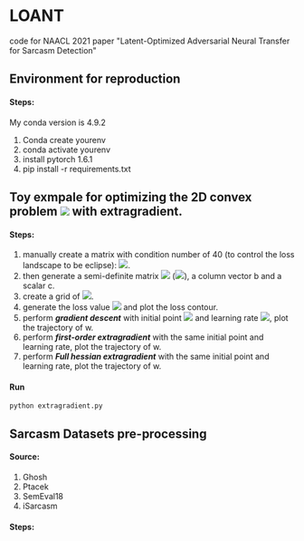 # LOANT
code for NAACL 2021 paper "Latent-Optimized Adversarial Neural Transfer for Sarcasm Detection"

## Environment for reproduction
#### Steps:
My conda version is 4.9.2
1. Conda create yourenv
2. conda activate yourenv
3. install pytorch 1.6.1
4. pip install -r requirements.txt

## Toy exmpale for optimizing the 2D convex problem ![](https://render.githubusercontent.com/render/math?math=f(w)=w^{T}Aw%2Bb^{T}w%2Bc) with extragradient.

#### Steps:
1. manually create a matrix with condition number of 40 (to control the loss landscape to be eclipse): ![](https://render.githubusercontent.com/render/math?math=\Lambda=[[40,0],[0,1]]).
2. then generate a semi-definite matrix ![](https://render.githubusercontent.com/render/math?math=A\in\mathbb{R}^{2\times2}) (![](https://render.githubusercontent.com/render/math?math=A=Q\Lambda%20Q^{T})), a column vector b and a scalar c.
3. create a grid of ![](https://render.githubusercontent.com/render/math?math=(w_0,w_1)).
4. generate the loss value ![](https://render.githubusercontent.com/render/math?math=f(w)) and plot the loss contour.
5. perform **_gradient descent_** with initial point ![](https://render.githubusercontent.com/render/math?math=(w_0=0,w_1=-0.15)) and learning rate ![](https://render.githubusercontent.com/render/math?math=\eta=0.025), plot the trajectory of w.
6. perform **_first-order extragradient_** with the same initial point and learning rate, plot the trajectory of w.
7. perform **_Full hessian extragradient_** with the same initial point and learning rate, plot the trajectory of w.

#### Run
```python extragradient.py```

## Sarcasm Datasets pre-processing
#### Source:
1. Ghosh
2. Ptacek
3. SemEval18
4. iSarcasm
#### Steps:
